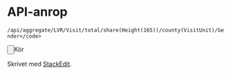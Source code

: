 # API-anrop

`/api/aggregate/LVR/Visit/total/share(Height(165))/county(VisitUnit)/Gender</code>`

<div id="dump">
<input type="button" onclick="visualize('https://stratum.registercentrum.se/api/aggregate/LVR/Visit/total/count/county(VisitUnit)/VisitUnit?apikey=bK3H9bwaG4o=');">Kör</input></div>

Skrivet med [<i class="icon-provider-stackedit"></i> StackEdit](https://stackedit.io/).
